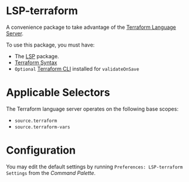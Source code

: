 # LSP-terraform

A convenience package to take advantage of the [Terraform Language Server](https://github.com/hashicorp/terraform-ls).

To use this package, you must have:

- The [LSP](https://packagecontrol.io/packages/LSP) package.
- [Terraform Syntax](https://packagecontrol.io/packages/Terraform)
- `Optional` [Terraform CLI](https://learn.hashicorp.com/tutorials/terraform/install-cli) installed for `validateOnSave`

# Applicable Selectors

The Terraform language server operates on the following base scopes:

- `source.terraform`
- `source.terraform-vars`

# Configuration

You may edit the default settings by running `Preferences: LSP-terraform Settings` from the _Command Palette_.
